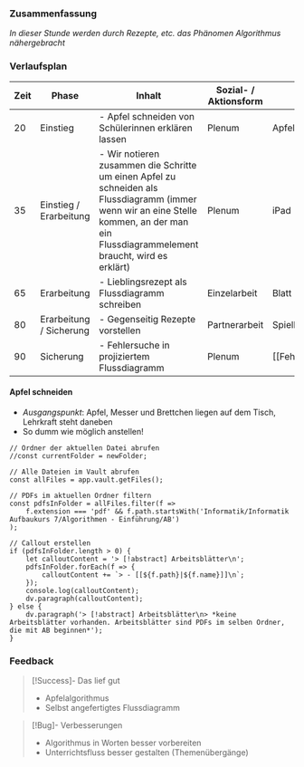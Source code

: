 

### Zusammenfassung
*In dieser Stunde werden durch Rezepte, etc. das Phänomen Algorithmus nähergebracht*

### Verlaufsplan
| Zeit | Phase                   | Inhalt                                                                                                                                                                                  | Sozial- / Aktionsform | Material                   |
| ---- | ----------------------- | --------------------------------------------------------------------------------------------------------------------------------------------------------------------------------------- | --------------------- | -------------------------- |
| 20   | Einstieg                | - Apfel schneiden von Schülerinnen erklären lassen                                                                                                                                      | Plenum                | Apfel, Messer, Brettchen   |
| 35   | Einstieg / Erarbeitung  | - Wir notieren zusammen die Schritte um einen Apfel zu schneiden als Flussdiagramm (immer wenn wir an eine Stelle kommen, an der man ein Flussdiagrammelement braucht, wird es erklärt) | Plenum                | iPad                       |
| 65   | Erarbeitung             | - Lieblingsrezept als Flussdiagramm schreiben                                                                                                                                           | Einzelarbeit          | Blatt Papier               |
| 80   | Erarbeitung / Sicherung | - Gegenseitig Rezepte vorstellen                                                                                                                                                        | Partnerarbeit         | Spielkarten                |
| 90   | Sicherung               | - Fehlersuche in projiziertem Flussdiagramm                                                                                                                                             | Plenum                | [[FehlerhaftesDiagramm.pdf]] | 


#### Apfel schneiden
- *Ausgangspunkt*: Apfel, Messer und Brettchen liegen auf dem Tisch, Lehrkraft steht daneben
- So dumm wie möglich anstellen!



```dataviewjs
// Ordner der aktuellen Datei abrufen
//const currentFolder = newFolder;

// Alle Dateien im Vault abrufen
const allFiles = app.vault.getFiles();

// PDFs im aktuellen Ordner filtern
const pdfsInFolder = allFiles.filter(f => 
    f.extension === 'pdf' && f.path.startsWith('Informatik/Informatik Aufbaukurs 7/Algorithmen - Einführung/AB')
);

// Callout erstellen
if (pdfsInFolder.length > 0) {
    let calloutContent = '> [!abstract] Arbeitsblätter\n';
    pdfsInFolder.forEach(f => {
        calloutContent += `> - [[${f.path}|${f.name}]]\n`;
    });
    console.log(calloutContent);
    dv.paragraph(calloutContent);
} else {
    dv.paragraph('> [!abstract] Arbeitsblätter\n> *keine Arbeitsblätter vorhanden. Arbeitsblätter sind PDFs im selben Ordner, die mit AB beginnen*');
}
```





### Feedback
> [!Success]- Das lief gut
> - Apfelalgorithmus
> - Selbst angefertigtes Flussdiagramm

> [!Bug]- Verbesserungen
> - Algorithmus in Worten besser vorbereiten
> - Unterrichtsfluss besser gestalten (Themenübergänge)